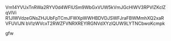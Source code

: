 Vm14YVUxTnRWa2RYV0d4WFlUSm9WbGxVUW5kVmJGcHlWV3RPVlZKclZqVlVi
R1JIWVdzeGNsZHJUbFpTCmJFWXpWWHBDVDJSWFJraFBWMmhXQ2xaRVFUVlJN
bVIzWVcxT2RWZFVNRXREYlRGNVdXYzlQUW9LYTNCbwoKcmpk

gfw